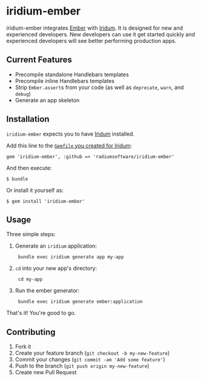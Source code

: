 # iridium-ember

iridium-ember integrates [Ember](http://emberjs.com/) with
[Iridum](https://github.com/radiumsoftware/iridium). It is designed for
new and experienced developers. New developers can use it get started
quickly and experienced developers will see better performing production
apps.

## Current Features

* Precompile standalone Handlebars templates
* Precompile inline Handlebars templates
* Strip `Ember.assert`s from your code (as well as `deprecate`, `warn`, and `debug`)
* Generate an app skeleton

## Installation

`iridium-ember` expects you to have [Iridum](https://github.com/radiumsoftware/iridium) installed.

Add this line to the [`Gemfile` you created for Iridum](https://github.com/radiumsoftware/iridium/blob/master/README.md):

    gem 'iridium-ember', :github => 'radiumsoftware/iridium-ember'

And then execute:

    $ bundle

Or install it yourself as:

    $ gem install 'iridium-ember'

## Usage

Three simple steps:

1. Generate an `iridium` application:

        bundle exec iridium generate app my-app

2. `cd` into your new app's directory:

        cd my-app

3. Run the ember generator:

        bundle exec iridium generate ember:application

That's it! You're good to go.

## Contributing

1. Fork it
2. Create your feature branch (`git checkout -b my-new-feature`)
3. Commit your changes (`git commit -am 'Add some feature'`)
4. Push to the branch (`git push origin my-new-feature`)
5. Create new Pull Request
